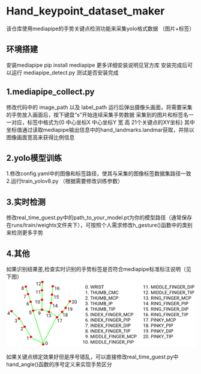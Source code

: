 # Hand_keypoint_dataset_maker
该仓库使用mediapipe的手势关键点检测功能来采集yolo格式数据
（图片+标签）

## 环境搭建
安装mediapipe
pip install mediapipe
更多详细安装说明见官方库
安装完成后可以运行 mediapipe_detect.py 测试是否安装完成

## 1.mediapipe_collect.py

修改代码中的 image_path 以及 label_path 
运行后弹出摄像头画面，将需要采集的手势放入画面后，按下键盘“s”开始连续采集手势数据
采集到的图片和标签名一一对应，标签中格式为{0 中心坐标X 中心坐标Y 宽 高 21个关键点的XY坐标}
其中坐标值通过读取mediapipe输出信息中的hand_landmarks.landmar获取，并除以图像画面宽高来获得比例信息

## 2.yolo模型训练
1.修改config.yaml中的图像和标签路径，使其与采集的图像标签数据集路径一致
2.运行train_yolov8.py （根据需要修改训练参数）

## 3.实时检测
修改real_time_guest.py中的path_to_your_model.pt为你的模型路径（通常保存在runs/train/weights文件夹下），可按照个人需求修改h_gesture()函数中的类别来检测更多手势


## 4.其他
如果识别结果差,检查实时识别的手势标签是否符合mediapipe标准标注说明（见下图）
![图片](image/hand_landmarks.png)


如果关键点绑定效果好但是序号错乱，可以直接修改real_time_guest.py中hand_angle()函数的序号定义来实现手势区分